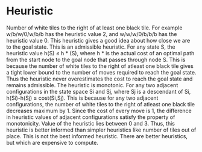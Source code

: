 # Heuristic
Number of white tiles to the right of at least one black tile. For example w/b/w/0/w/b/b has the heuristic value 2, and w/w/w/0/b/b/b has the heuristic value 0. This heuristic gives a good idea about how close we are to the goal state. 
This is an admissible heuristic. For any state S, the heuristic value h(S) ≤ h * (S), where h * is the actual cost of an optimal path from the start node to the goal node that passes through node S. This is because the number of white tiles to the right of atleast one black tile gives a tight lower bound to the number of moves required to reach the goal state. Thus the heuristic never overestimates the cost to reach the goal state and remains admissible. 
The heuristic is monotonic. For any two adjacent configurations in the state space Si and Sj, where Sj is a descendant of Si, h(Si)-h(Sj) ≤ cost(Si,Sj). This is because for any two adjacent configurations, the number of white tiles to the right of atleast one black tile decreases maximum by 1. Since the cost of every move is 1, the difference in heuristic values of adjacent configurations satisfy the property of monotonicity.
Value of the heuristic lies between 0 and 3. Thus, this heuristic is better informed than simpler heuristics like number of tiles out of place. This is not the best informed heuristic. There are better heuristics, but which are expensive to compute.

